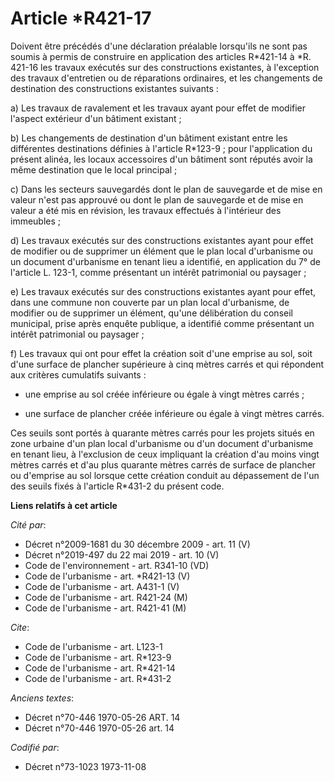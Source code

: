 # Article *R421-17

Doivent être précédés d'une déclaration préalable lorsqu'ils ne sont pas soumis à permis de construire en application des
articles R*421-14 à *R. 421-16 les travaux exécutés sur des constructions existantes, à l'exception des travaux d'entretien
ou de réparations ordinaires, et les changements de destination des constructions existantes suivants : 

a) Les travaux de ravalement et les travaux ayant pour effet de modifier l'aspect extérieur d'un bâtiment existant ; 

b) Les changements de destination d'un bâtiment existant entre les différentes destinations définies à l'article R*123-9 ;
pour l'application du présent alinéa, les locaux accessoires d'un bâtiment sont réputés avoir la même destination que le
local principal ; 

c) Dans les secteurs sauvegardés dont le plan de sauvegarde et de mise en valeur n'est pas approuvé ou dont le plan de
sauvegarde et de mise en valeur a été mis en révision, les travaux effectués à l'intérieur des immeubles ; 

d) Les travaux exécutés sur des constructions existantes ayant pour effet de modifier ou de supprimer un élément que le plan
local d'urbanisme ou un document d'urbanisme en tenant lieu a identifié, en application du 7° de l'article L. 123-1, comme
présentant un intérêt patrimonial ou paysager ; 

e) Les travaux exécutés sur des constructions existantes ayant pour effet, dans une commune non couverte par un plan local
d'urbanisme, de modifier ou de supprimer un élément, qu'une délibération du conseil municipal, prise après enquête publique,
a identifié comme présentant un intérêt patrimonial ou paysager ; 

f) Les travaux qui ont pour effet la création soit d'une emprise au sol, soit d'une surface de plancher supérieure à cinq
mètres carrés et qui répondent aux critères cumulatifs suivants :

- une emprise au sol créée inférieure ou égale à vingt mètres carrés ;

- une surface de plancher créée inférieure ou égale à vingt mètres carrés. 

Ces seuils sont portés à quarante mètres carrés pour les projets situés en zone urbaine d'un plan local d'urbanisme ou d'un
document d'urbanisme en tenant lieu, à l'exclusion de ceux impliquant la création d'au moins vingt mètres carrés et d'au plus
quarante mètres carrés de surface de plancher ou d'emprise au sol lorsque cette création conduit au dépassement de l'un des
seuils fixés à l'article R*431-2 du présent code.

**Liens relatifs à cet article**

_Cité par_:

  - Décret n°2009-1681 du 30 décembre 2009 - art. 11 (V)
  - Décret n°2019-497 du 22 mai 2019 - art. 10 (V)
  - Code de l'environnement - art. R341-10 (VD)
  - Code de l'urbanisme - art. *R421-13 (V)
  - Code de l'urbanisme - art. A431-1 (V)
  - Code de l'urbanisme - art. R421-24 (M)
  - Code de l'urbanisme - art. R421-41 (M)

_Cite_:

  - Code de l'urbanisme - art. L123-1
  - Code de l'urbanisme - art. R*123-9
  - Code de l'urbanisme - art. R*421-14
  - Code de l'urbanisme - art. R*431-2

_Anciens textes_:

  - Décret n°70-446 1970-05-26 ART. 14
  - Décret n°70-446 1970-05-26 art. 14

_Codifié par_:

  - Décret n°73-1023 1973-11-08
